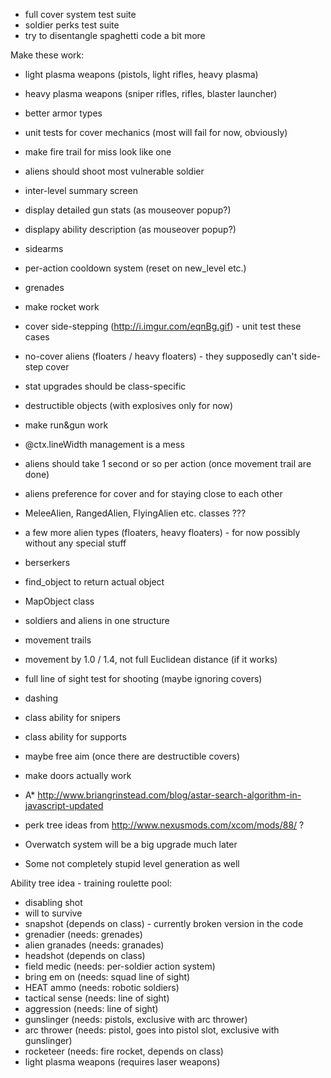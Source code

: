* full cover system test suite
* soldier perks test suite
* try to disentangle spaghetti code a bit more

Make these work:
* light plasma weapons (pistols, light rifles, heavy plasma)
* heavy plasma weapons (sniper rifles, rifles, blaster launcher)
* better armor types

* unit tests for cover mechanics (most will fail for now, obviously)

* make fire trail for miss look like one
* aliens should shoot most vulnerable soldier
* inter-level summary screen
* display detailed gun stats (as mouseover popup?)
* displapy ability description (as mouseover popup?)
* sidearms

* per-action cooldown system (reset on new_level etc.)
* grenades
* make rocket work

* cover side-stepping (http://i.imgur.com/eqnBg.gif) - unit test these cases
* no-cover aliens (floaters / heavy floaters) - they supposedly can't side-step cover

* stat upgrades should be class-specific

* destructible objects (with explosives only for now)

* make run&gun work
* @ctx.lineWidth management is a mess

* aliens should take 1 second or so per action (once movement trail are done)
* aliens preference for cover and for staying close to each other

* MeleeAlien, RangedAlien, FlyingAlien etc. classes ???
* a few more alien types (floaters, heavy floaters) - for now possibly without any special stuff
* berserkers
* find_object to return actual object
* MapObject class

* soldiers and aliens in one structure
* movement trails
* movement by 1.0 / 1.4, not full Euclidean distance (if it works)
* full line of sight test for shooting (maybe ignoring covers)
* dashing
* class ability for snipers
* class ability for supports
* maybe free aim (once there are destructible covers)
* make doors actually work

* A* http://www.briangrinstead.com/blog/astar-search-algorithm-in-javascript-updated
* perk tree ideas from http://www.nexusmods.com/xcom/mods/88/ ?
* Overwatch system will be a big upgrade much later
* Some not completely stupid level generation as well

Ability tree idea - training roulette pool:
* disabling shot
* will to survive
* snapshot (depends on class) - currently broken version in the code
* grenadier (needs: grenades)
* alien granades (needs: granades)
* headshot (depends on class)
* field medic (needs: per-soldier action system)
* bring em on (needs: squad line of sight)
* HEAT ammo (needs: robotic soldiers)
* tactical sense (needs: line of sight)
* aggression (needs: line of sight)
* gunslinger (needs: pistols, exclusive with arc thrower)
* arc thrower (needs: pistol, goes into pistol slot, exclusive with gunslinger)
* rocketeer (needs: fire rocket, depends on class)
* light plasma weapons (requires laser weapons)
